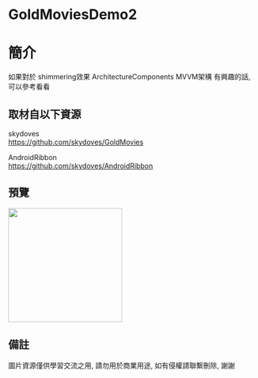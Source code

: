 # GoldMoviesDemo2

簡介
==================================
如果對於 shimmering效果 ArchitectureComponents MVVM架構 有興趣的話, 可以參考看看                                   

取材自以下資源
--------
skydoves                                                                 
https://github.com/skydoves/GoldMovies       

AndroidRibbon                                                                 
https://github.com/skydoves/AndroidRibbon       
                  
預覽
--------
<p align="left">
  <img src="https://i.imgur.com/94uxkAt.jpg" width="230"/>
</p> 

備註
--------
圖片資源僅供學習交流之用, 請勿用於商業用途, 如有侵權請聯繫刪除, 謝謝
